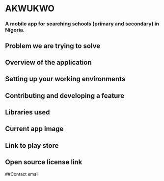 # AKWUKWO

### A mobile app for searching schools (primary and secondary) in Nigeria. 

## Problem we are trying to solve
## Overview of the application
## Setting up your working environments
## Contributing and developing a feature

## Libraries used
## Current app image
## Link to play store
## Open source license link
##Contact email
